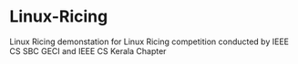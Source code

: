 # Linux-Ricing
Linux Ricing demonstation for Linux Ricing competition conducted by IEEE CS SBC GECI and IEEE CS Kerala Chapter

